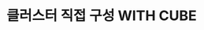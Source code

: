 ---
title: "클러스터 직접 구성 WITH CUBE"
excerpt: ""
permalink: /docs/ja/8.2/
redirect_from:
  - /theme-setup/
toc: true
toc_sticky: true
sidebar:
  nav: "ja"
---